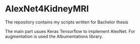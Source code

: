 # AlexNet4KidneyMRI
The repository contains my scripts written for Bachelor thesis

The main part usues Keras Tensorflow to implement AlexNet.
For augmentation is used the Albumentations library.

